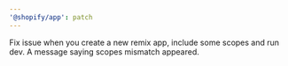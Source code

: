 ```yaml
---
'@shopify/app': patch
---
```


Fix issue when you create a new remix app, include some scopes and run dev. A message saying scopes mismatch appeared.
